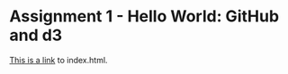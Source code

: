 # Assignment 1 - Hello World: GitHub and d3

[This is a link](http://kirthim13.github.io/01-ghd3/index.html) to index.html.
